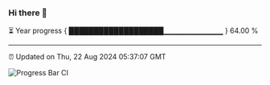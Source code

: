### Hi there 👋

⏳ Year progress { ███████████████████▁▁▁▁▁▁▁▁▁▁▁ } 64.00 %

---

⏰ Updated on Thu, 22 Aug 2024 05:37:07 GMT

![Progress Bar CI](https://github.com/IshwaranRudhara/GIT-ACTION/workflows/Progress%20Bar%20CI/badge.svg)
